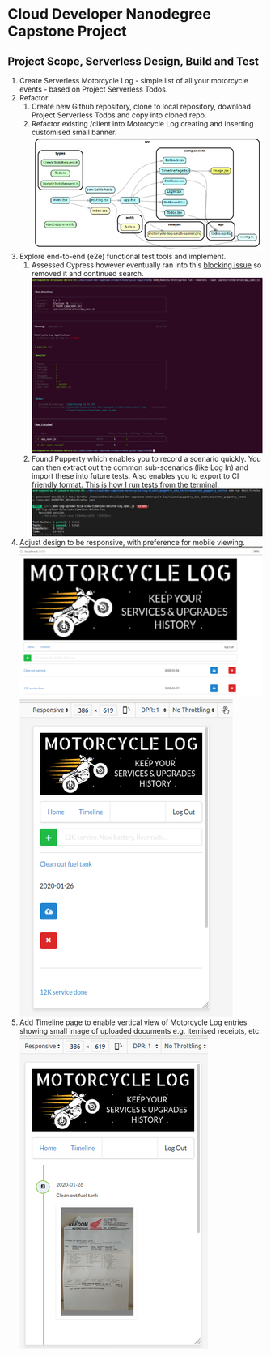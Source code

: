 # Cloud Developer Nanodegree Capstone Project

## Project Scope, Serverless Design, Build and Test

1. Create Serverless Motorcycle Log - simple list of all your motorcycle events - based on Project Serverless Todos.
2. Refactor
   1. Create new Github repository, clone to local repository, download Project Serverless Todos and copy into cloned repo.
   2. Refactor existing /client into Motorcycle Log creating and inserting customised small banner.
   ![Alt text](images/motorcycle_log_client_dependencygraph.png)
3. Explore end-to-end (e2e) functional test tools and implement.
    1. Assessed Cypress however eventually ran into this [blocking issue](https://github.com/cypress-io/cypress/issues/944) so removed it and continued search.
    ![Alt text](images/cypress_e2e_testing.png)
    2. Found Pupperty which enables you to record a scenario quickly. You can then extract out the common sub-scenarios (like Log In) and import these into future tests. Also enables you to export to CI friendly format. This is how I run tests from the terminal.
    ![Alt text](images/puppetry_e2e_testing.png)
4. Adjust design to be responsive, with preference for mobile viewing.
    ![Alt text](images/desktop_landscape_view.png)
    ![Alt text](images/phone_portrait_view.png)
5. Add Timeline page to enable vertical view of Motorcycle Log entries showing small image of uploaded documents e.g. itemised receipts, etc.
    ![Alt text](images/motorcycle_log_timeline_images_view.png)

